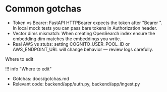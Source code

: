 # Common gotchas

- Token vs Bearer: FastAPI HTTPBearer expects the token after "Bearer ". In local mock tests you can pass bare tokens in Authorization header.
- Vector dims mismatch: When creating OpenSearch index ensure the embedding dim matches the embeddings you write.
- Real AWS vs stubs: setting COGNITO_USER_POOL_ID or AWS_ENDPOINT_URL will change behavior — review logs carefully.

Where to edit

!!! info "Where to edit"
- Gotchas: docs/gotchas.md
- Relevant code: backend/app/auth.py, backend/app/ingest.py
